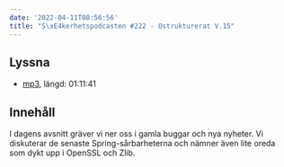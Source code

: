 ```yaml
---
date: '2022-04-11T08:56:56'
title: "S\xE4kerhetspodcasten #222 - Ostrukturerat V.15"
---
```

## Lyssna
* [mp3](https://traffic.libsyn.com/secure/sakerhetspodcasten/2022-04-07_Sakerhetspodcasten.mp3?dest-id=117848), längd: 01:11:41

## Innehåll
I dagens avsnitt gräver vi ner oss i gamla buggar och nya nyheter. Vi diskuterar
de senaste Spring-sårbarheterna och nämner även lite oreda som dykt upp i OpenSSL och Zlib.
